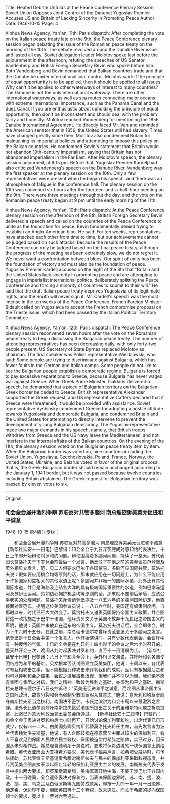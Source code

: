 Title: Heated Debate Unfolds at the Peace Conference Plenary Session; Soviet Union Opposes Joint Control of the Danube; Yugoslav Premier Accuses US and Britain of Lacking Sincerity in Promoting Peace
Author:
Date: 1946-10-15
Page: 4

Xinhua News Agency, Yan'an, 11th: Paris dispatch: After completing the vote on the Italian peace treaty late on the 9th, the Peace Conference plenary session began debating the issue of the Romanian peace treaty on the morning of the 10th. The debate revolved around the Danube River issue and lasted all day. Soviet delegation leader Molotov spoke last before the adjournment in the afternoon, refuting the speeches of US Senator Vandenberg and British Foreign Secretary Bevin who spoke before him. Both Vandenberg and Bevin demanded that Balkan countries trade and that the Danube be under international joint control. Molotov said: If the principle of equal opportunity is to be applied, then it should be applied to all issues. Why can't it be applied to other waterways of interest to many countries? The Danube is not the only international waterway. There are other international waterways, as well as sea routes connecting major oceans with extreme international importance, such as the Panama Canal and the Suez Canal. If you are enthusiastic about upholding the principle of equal opportunity, then don't be inconsistent and should deal with the problem fairly and honestly. Molotov rebuked Vandenberg for mentioning the 1856 Danube International Agreement. He directly faced Mr. Van and reminded the American senator that in 1856, the United States still had slavery. Times have changed greatly since then. Molotov also condemned Britain for maintaining its imperialist policies and attempting to impose this policy on the Balkan countries. He condemned Bevin's statement that Britain would not abandon 19th-century imperialism, saying that Britain has not abandoned imperialism in the Far East. After Molotov's speech, the plenary session adjourned, at 6:15 pm. Before that, Yugoslav Premier Kardelj had also criticized Vandenberg's speech on the Danube River. Vandenberg was the first speaker at the plenary session on the 10th. Only a few representatives were present when he began his speech, and there was an atmosphere of fatigue in the conference hall. The plenary session on the 10th was convened six hours after the fourteen-and-a-half-hour meeting on the 9th. There were three meetings throughout the day, and the vote on the Romanian peace treaty began at 9 pm until the early morning of the 11th.

Xinhua News Agency, Yan'an, 10th: Paris dispatch: At the Peace Conference plenary session on the afternoon of the 8th, British Foreign Secretary Bevin delivered a speech and called on the countries of the Peace Conference to unite as the foundation for peace. Bevin fundamentally denied trying to establish an Anglo-American bloc. He said: For ten weeks, representatives have attacked each other from time to time, but our achievements cannot be judged based on such attacks, because the results of the Peace Conference can only be judged based on the final peace treaty; although the progress of the meeting has been extremely slow, we do not regret it. We never want a confrontation between blocs. Our spirit of unity has been the foundation of victory and must also be the foundation of peace. Yugoslav Premier Kardelj accused on the night of the 8th that "Britain and the United States lack sincerity in promoting peace and are attempting to engage in imperialist international politics, deliberately splitting the Peace Conference and forcing a minority of countries to submit to their will." He said that the draft Italian peace treaty deprives Yugoslavia of its legitimate rights, and the South will never sign it. Mr. Cardell's speech was the most intense in the ten weeks of the Peace Conference. French Foreign Minister Bidault called on Yugoslavia to accept the French compromise proposal on the Trieste issue, which had been passed by the Italian Political Territory Committee.

Xinhua News Agency, Yan'an, 12th: Paris dispatch: The Peace Conference plenary session reconvened seven hours after the vote on the Romanian peace treaty to begin discussing the Bulgarian peace treaty. The number of attending representatives has been decreasing daily, with only forty-two people present. US Secretary of State Byrnes replaced Molotov as chairman. The first speaker was Polish representative Wierblowski, who said: Some people are trying to discriminate against Bulgaria, which has fewer faults in the German and Italian camps. Some people do not like to see the Bulgarian people establish a democratic regime. Bulgaria is forced to pay excessive reparations to Greece, because Bulgaria has never waged war against Greece. When Greek Prime Minister Tsaldaris delivered a speech, he demanded that a piece of Bulgarian territory on the Bulgarian-Greek border be ceded to Greece. British representative Alexander supported the Greek request, and US representative Caffery declared that if Greece were threatened, it would be provided with assistance. Soviet representative Vyshinsky condemned Greece for adopting a hostile attitude towards Yugoslavia and democratic Bulgaria, and condemned Britain and the United States for attempting to directly intervene to prevent the development of young Bulgarian democracy. The Yugoslav representative made two major demands in his speech, namely, that British troops withdraw from Greece and the US Navy leave the Mediterranean, and not interfere in the internal affairs of the Balkan countries. On the evening of the 11th, the plenary session voted on the Bulgarian peace treaty item by item. When the Bulgarian border was voted on, nine countries including the Soviet Union, Yugoslavia, Czechoslovakia, Poland, France, Norway, the United States, Ukraine, and Belarus voted in favor of the original proposal, that is, the Greek-Bulgarian border should remain unchanged according to the January 1, 1941 border, but it was not passed because twelve countries including Britain abstained. The Greek request for Bulgarian territory was passed by eleven votes to six.



<hr /> 

Original: 


### 和会全会展开激烈争辩  苏联反对共管多脑河  南总理控诉美英无促进和平诚意

1946-10-15
第4版()
专栏：

　　和会全会展开激烈争辩
    苏联反对共管多脑河
    南总理控诉美英无促进和平诚意
    【新华社延安十一日电】巴黎讯：和会全会于九日深夜完成对意和约的表决后，十日上午即开始辩论对罗和约问题。辩论围绕着多脑河问题，持续了一整天。苏代表团长莫洛托夫于下午休会前最后一个发言，他反驳了在他之前的美参议员范登堡及英外相贝文发言，范、贝二人俱要求巴尔干各国贸易，多脑河应国际共管。莫洛托夫说：假如要应用机会均等原则的话，那末就应用在一切问题上，为什么不能应用于许多国家利益相关的其他水道上呢？多脑河并非唯一的国际水道，此外还有其他国际水道，并且是海路及连结各大洋的具有极端国际重要性的水道，例如巴拿马运河及苏伊士运河。假如热心拥护机会均等原则的话，那末就不要前后矛盾，应该公平老实的处理问题。莫洛托夫斥责范登堡提及一八五六年的多脑河国际协定，他直接面对着范氏，提醒这位美国参议员说：一八五六年时，美国还有奴隶制度呢，自那时以来，时代已经大大改变了。莫洛托夫又谴责英国保持帝国主义政策，并企图将这一政策施之于巴尔干诸国，他斥责贝文关于英国不放弃十九世纪之帝国主义的声明，他说：英国并未放弃在远东的帝国主义。莫洛托夫讲话后，全会即休会，时为下午六时十五分。在此之前，南总理卡德尔亦曾斥责范登堡关于多脑河之发言。范登堡是十日全会中第一个发言人，他开始演讲时，只有少数代表到会，会议厅中有一种疲倦的气氛。十日的全会是在九日的十四小时半的会议之后六小时召开的，整天共开会三次，晚间从九时起表决对罗和约，直至十一日清晨为止。
    【新华社延安十日电】巴黎讯：八日下午和会全会上，英外相贝文演说，并呼吁和会各国使团结成为和平的基础。贝文根本否认试图建立英美集团，他说：十周以来，各代表时有互相攻击之事，但不能根据此种攻击来评判我们的成就，因只有根据最后之和约可以评判和会之结果；会议之进展虽极迟慢，但我们并不引以为憾，我们绝不愿有集团与集团之对抗，我们之精神一致曾为胜利之基础，亦须为和平之基础。南斯拉夫总理卡德尔于八日夜控诉称：“英美无促进和平之诚意，而企图从事帝国主义之国际政治，故意分裂和会而强制少数国家服从其意志。”他说：意大利和约草案剥夺南斯拉夫正当之权利，南国决不签字。卡氏之演讲为和会十周以来最激烈之言辞。法外长比道尔则呼吁南斯拉夫接受法国所提出之关于的里雅斯特问题之折衷提案，此案已为意大利政治领土委员会所通过。
    【新华社延安十二日电】巴黎讯：和会全会于表决对罗和约后七小时再开，开始讨论保加利亚和约，出席代表已日形减少，仅有四十二人。由美国务卿贝纳斯代替莫洛托夫轮任主席，首先发言者为波兰代表魏勃洛夫斯基，他说：有人企图歧视在德意营垒中罪过较少的保加利亚，有人不喜欢见到保国人民建立民主政权，保国被迫偿付希腊之赔款，实已过分，因保国从未对希作战。希总理曹德利斯于演说时，要求将保希边境的一块保国领土割给希腊。英代表亚历山大支持希方要求，美代表卡福莱声言，如希腊受威胁时，将予以援助。苏代表维辛斯基谴责希腊对南斯拉夫与民主的保加利亚采取敌视态度，并斥责英美企图直接干涉以阻止年轻的保加利亚民主主义的发展。南斯拉夫代表于发言中提出两大要求，即英军撤离希腊，美海军离开地中海，不要干涉巴尔干各国内政。十一日晚间，全会逐条表决对保和约，当表决保国边界时，苏、南、捷、波、法、挪、美、乌克兰及白俄罗斯等九国赞成原案，即按一九四一年一月一日边界，确定希、保边界不变，但因英国等十二个弃权，故未通过。而关于希腊的提向保国领土的要求，竟以十一票对六票通过。
